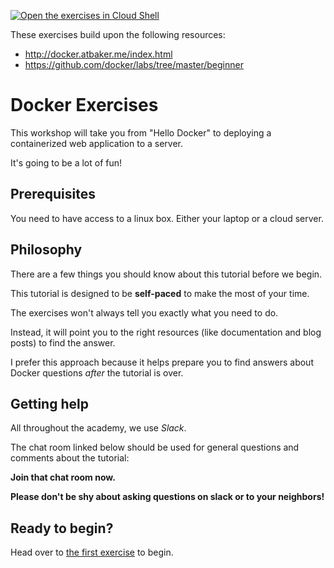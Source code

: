 [![Open the exercises in Cloud Shell](//gstatic.com/cloudssh/images/open-btn.svg)](https://console.cloud.google.com/cloudshell/editor?cloudshell_git_repo=https://github.com/praqma-training/docker-katas.git)

These exercises build upon the following resources:
* http://docker.atbaker.me/index.html
* https://github.com/docker/labs/tree/master/beginner


# Docker Exercises


This workshop will take you from "Hello Docker" to deploying a containerized web application to a server.

It's going to be a lot of fun!


## Prerequisites

You need to have access to a linux box. Either your laptop or a cloud server.


## Philosophy


There are a few things you should know about this tutorial before we begin.


This tutorial is designed to be **self-paced** to make the most of your time.

The exercises won't always tell you exactly what you need to do.

Instead, it will point you to the right resources (like documentation and blog posts) to find the answer.

I prefer this approach because it helps prepare you to find answers about Docker questions *after* the tutorial is over.

## Getting help

All throughout the academy, we use *Slack*.

The chat room linked below should be used for general questions and comments about the tutorial:

<INSERT URL>

**Join that chat room now.**

**Please don't be shy about asking questions on slack or to your neighbors!**

Ready to begin?
---------------

Head over to [the first exercise](exercises/1.md) to begin.
